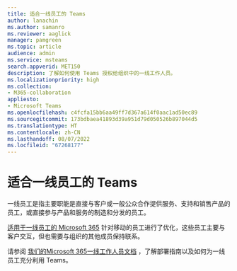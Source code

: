 ```yaml
---
title: 适合一线员工的 Teams
author: lanachin
ms.author: samanro
ms.reviewer: aaglick
manager: pamgreen
ms.topic: article
audience: admin
ms.service: msteams
search.appverid: MET150
description: 了解如何使用 Teams 授权给组织中的一线工作人员。
ms.localizationpriority: high
ms.collection:
- M365-collaboration
appliesto:
- Microsoft Teams
ms.openlocfilehash: c4fcfa15bb6aa49ff7d367a614f0aac1ad50ec89
ms.sourcegitcommit: 173bdbaea41893d39a951d79d050526b897044d5
ms.translationtype: HT
ms.contentlocale: zh-CN
ms.lasthandoff: 08/07/2022
ms.locfileid: "67268177"
---
```

# <a name="get-started-with-teams-for-frontline-workers"></a>适合一线员工的 Teams

一线员工是指主要职能是直接与客户或一般公众合作提供服务、支持和销售产品的员工，或直接参与产品和服务的制造和分发的员工。

[适用于一线员工的 Microsoft 365](https://www.microsoft.com/microsoft-365/enterprise/frontline) 针对移动的员工进行了优化，这些员工主要与客户交互，但也需要与组织的其他成员保持联系。

请参阅 [我们的Microsoft 365一线工作人员文档](/microsoft-365/frontline) ，了解部署指南以及如何为一线员工充分利用 Teams。
